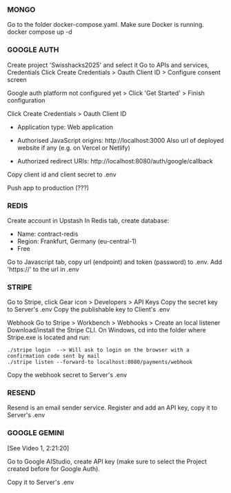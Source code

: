 ### MONGO
Go to the folder docker-compose.yaml. Make sure Docker is running.
docker compose up -d

### GOOGLE AUTH
Create project 'Swisshacks2025' and select it
Go to APIs and services, Credentials
Click Create Credentials > Oauth Client ID > Configure consent screen

Google auth platform not configured yet > Click 'Get Started' > Finish configuration

Click Create Credentials > Oauth Client ID
  - Application type: Web application
  - Authorised JavaScript origins: http://localhost:3000
                                   Also url of deployed website if any (e.g. on Vercel or Netlify)

  - Authorized redirect URIs: http://localhost:8080/auth/google/callback

Copy client id and client secret to .env

Push app to production (???)

### REDIS
Create account in Upstash
In Redis tab, create database:
  - Name: contract-redis
  - Region: Frankfurt, Germany (eu-central-1)
  - Free

Go to Javascript tab, copy url (endpoint) and token (password) to .env.
Add 'https://' to the url in .env

### STRIPE
Go to Stripe, click Gear icon > Developers > API Keys
Copy the secret key to Server's .env
Copy the publishable key to Client's .env

Webhook
Go to Stripe > Workbench > Webhooks > Create an local listener
Download/install the Stripe CLI. On Windows, cd into the folder where Stripe.exe is located and run:

    ./stripe login  --> Will ask to login on the browser with a confirmation code sent by mail
    ./stripe listen --forward-to localhost:8080/payments/webhook
Copy the webhook secret to Server's .env

### RESEND
Resend is an email sender service.
Register and add an API key, copy it to Server's .env

### GOOGLE GEMINI
[See Video 1, 2:21:20]

Go to Google AIStudio, create API key (make sure to select the Project created before for Google Auth).

Copy it to Server's .env